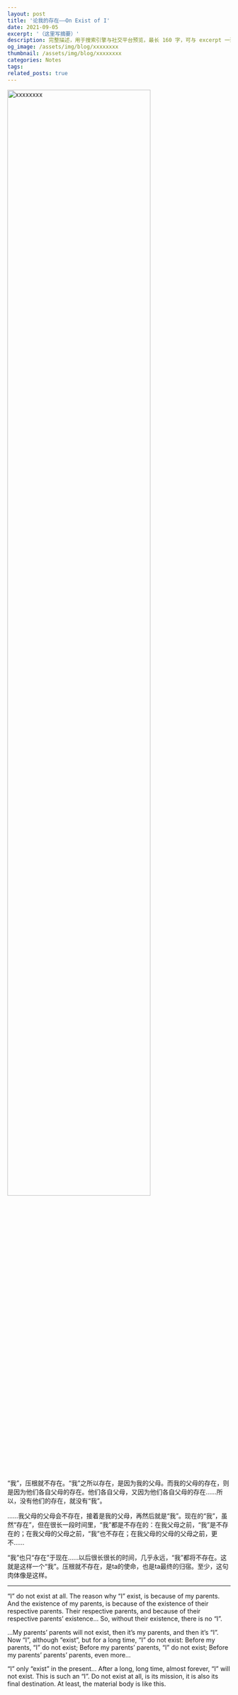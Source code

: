 ```yaml
---
layout: post
title: '论我的存在——On Exist of I'
date: 2021-09-05
excerpt: '（这里写摘要）'
description: 完整描述，用于搜索引擎与社交平台预览，最长 160 字，可与 excerpt 一致
og_image: /assets/img/blog/xxxxxxxx
thumbnail: /assets/img/blog/xxxxxxxx
categories: Notes
tags: 
related_posts: true
---
```


<img src="/assets/img/blog/xxxxxxxx" style="width:80%;" alt="xxxxxxxx">

“我”，压根就不存在。“我”之所以存在，是因为我的父母。而我的父母的存在，则是因为他们各自父母的存在。他们各自父母，又因为他们各自父母的存在……所以，没有他们的存在，就没有“我”。

……我父母的父母会不存在，接着是我的父母，再然后就是“我”。现在的“我”，虽然“存在”，但在很长一段时间里，“我”都是不存在的：在我父母之前，“我”是不存在的；在我父母的父母之前，“我”也不存在；在我父母的父母的父母之前，更不……

“我”也只“存在”于现在……以后很长很长的时间，几乎永远，“我”都将不存在。这就是这样一个“我”。压根就不存在，是ta的使命，也是ta最终的归宿。至少，这句肉体像是这样。

---

“I” do not exist at all. The reason why “I” exist, is because of my parents. And the existence of my parents, is because of the existence of their respective parents. Their respective parents, and because of their respective parents’ existence… So, without their existence, there is no “I”.

…My parents’ parents will not exist, then it’s my parents, and then it’s “I”. Now “I”, although “exist”, but for a long time, “I” do not exist: Before my parents, “I” do not exist; Before my parents’ parents, “I” do not exist; Before my parents’ parents’ parents, even more…

“I” only “exist” in the present… After a long, long time, almost forever, “I” will not exist. This is such an “I”. Do not exist at all, is its mission, it is also its final destination. At least, the material body is like this.